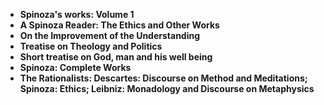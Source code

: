 <ul>
 <li><b><a target="_blank" href="https://github.com/manjunath5496/Baruch-Spinoza-Books/blob/master/oza(1).pdf" style="text-decoration:none;">Spinoza's works: Volume 1</a></b></li>
  
<li><b><a target="_blank" href="https://github.com/manjunath5496/Baruch-Spinoza-Books/blob/master/oza(2).pdf" style="text-decoration:none;">A Spinoza Reader: The Ethics and Other Works</a></b></li>  
  
<li><b><a target="_blank" href="https://github.com/manjunath5496/Baruch-Spinoza-Books/blob/master/oza(3).pdf" style="text-decoration:none;">On the Improvement of the Understanding</a></b></li>

 
<li><b><a target="_blank" href="https://github.com/manjunath5496/Baruch-Spinoza-Books/blob/master/oza(4).pdf" style="text-decoration:none;">Treatise on Theology and Politics</a></b></li>
                               
  <li><b><a target="_blank" href="https://github.com/manjunath5496/Baruch-Spinoza-Books/blob/master/oza(5).pdf" style="text-decoration:none;"> Short treatise on God, man and his well being </a></b></li>   

 <li><b><a target="_blank" href="https://github.com/manjunath5496/Baruch-Spinoza-Books/blob/master/oza(6).pdf" style="text-decoration:none;">Spinoza: Complete Works</a></b></li>
 
  <li><b><a target="_blank" href="https://github.com/manjunath5496/Baruch-Spinoza-Books/blob/master/oza(7).pdf" style="text-decoration:none;">The Rationalists: Descartes: Discourse on Method and Meditations; Spinoza: Ethics; Leibniz: Monadology and Discourse on Metaphysics  </a></b></li>   


 
               
 </ul>
